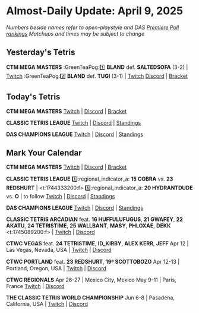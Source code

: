 # Almost-Daily Update: April 9, 2025
*Numbers beside names refer to open-playstyle and DAS [Premiere Poll rankings](https://premierepoll.wordpress.com/)*
*Matchups and times may be subject to change*

## Yesterday's Tetris
**CTM MEGA MASTERS**
:GreenTeaPog::one:  **BLAND** def. **SALTEDSOFA** (3-2)  |  [Twitch](https://www.twitch.tv/videos/2427657847?t=00h19m41s)
:GreenTeaPog::two:  **BLAND** def. **TUGI** (3-1)  |  [Twitch](https://www.twitch.tv/videos/2427657847?t=01h08m12s)
[Discord](https://go.ctm.gg/discord)  |  [Bracket](https://go.ctm.gg/event/ctm-april-2025/masters-event/)

## Today's Tetris
**CTM MEGA MASTERS**
[Twitch](https://twitch.tv/monthlytetris)  |  [Discord](https://go.ctm.gg/discord)  |  [Bracket](https://go.ctm.gg/event/ctm-april-2025/masters-event/)

**CLASSIC TETRIS LEAGUE**
[Twitch](https://twitch.tv/classictetrisleague)  |  [Discord](https://tinyurl.com/classictetrisleague)  |  [Standings](https://ctlscoreboard.herokuapp.com)

**DAS CHAMPIONS LEAGUE**
[Twitch](https://twitch.tv/dastetris)  |  [Discord](https://tinyurl.com/dcltetris)  |  [Standings](https://docs.google.com/spreadsheets/d/1nEN0MAbueG36UDkpfUsPZEmAMuKif6IcLAmJ8iZhCe8/edit?gid=810776162#gid=810776162)

## Mark Your Calendar
**CTM MEGA MASTERS**
[Twitch](https://twitch.tv/monthlytetris)  |  [Discord](https://go.ctm.gg/discord)  |  [Bracket](https://go.ctm.gg/event/ctm-april-2025/masters-event/)

**CLASSIC TETRIS LEAGUE**
:one::regional_indicator_a:  **15 COBRA** vs. **23 REDSHURT**  |  <t:1744333200:f>
:one::regional_indicator_a:  **20 HYDRANTDUDE** vs. **O**  |  to follow
[Twitch](https://twitch.tv/classictetrisleague)  |  [Discord](https://tinyurl.com/classictetrisleague)  |  [Standings](https://ctlscoreboard.herokuapp.com)

**DAS CHAMPIONS LEAGUE**
[Twitch](https://twitch.tv/dastetris)  |  [Discord](https://tinyurl.com/dcltetris)  |  [Standings](https://docs.google.com/spreadsheets/d/1nEN0MAbueG36UDkpfUsPZEmAMuKif6IcLAmJ8iZhCe8/edit?gid=810776162#gid=810776162)

**CLASSIC TETRIS ARCADIAN**
feat. **16 HUFFULUFUGUS**, **21 GWAFEY**, **22 AKATU**, **24 TETRISTIME**,
**25 WALLBANT**, **MASY**, **PHLOXAE**, **DEKK**
<t:1745089200:f>  |  [Twitch](https://twitch.tv/TetrisWars)  |  [Discord](https://discord.gg/wNFYzj4cdg)

**CTWC VEGAS**
feat. **24 TETRISTIME**, **ID_KIRBY**, **ALEX KERR**, **JEFF**
Apr 12  |  Las Vegas, Nevada, USA  |  [Twitch](https://www.twitch.tv/classictetris)  |  [Discord](https://tinyurl.com/ctwcdiscord) 

**CTWC PORTLAND**
feat. **23 REDSHURT**, **19ᴰ SCOTTOBOZO**
Apr 12-13  |  Portland, Oregon, USA  |  [Twitch](https://www.twitch.tv/classictetris)  |  [Discord](https://tinyurl.com/ctwcdiscord) 

**CTWC REGIONALS**
Apr 26-27  |  Mexico City, Mexico
May 9-11  |  Paris, France
[Twitch](https://www.twitch.tv/classictetris)  |  [Discord](https://tinyurl.com/ctwcdiscord)

**THE CLASSIC TETRIS WORLD CHAMPIONSHIP**
Jun 6-8  |  Pasadena, California, USA  |  [Twitch](https://www.twitch.tv/classictetris)  |  [Discord](https://tinyurl.com/ctwcdiscord)